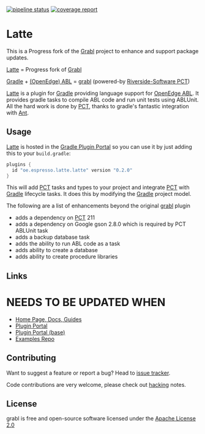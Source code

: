 [![pipeline status][pipeline-img]][pipeline-target] [![coverage report][coverage-img]][coverage-target]

# Latte #

This is a Progress fork of the [Grabl](https://gitlab.com/grabl) project to enhance and support package updates.

[Latte] = Progress fork of [Grabl][]

[Gradle] + [(OpenEdge) ABL][OpenEdge] = [grabl][] (powered-by [Riverside-Software PCT][PCT])

[Latte] is a plugin for [Gradle] providing language support for
[OpenEdge ABL][OpenEdge].  It provides gradle tasks to compile ABL code
and run unit tests using ABLUnit.  All the hard work is done by [PCT],
thanks to gradle's fantastic integration with [Ant].

## Usage ##

[Latte] is hosted in the [Gradle Plugin Portal][grportal-grabl] so you
can use it by just adding this to your `build.gradle`:


``` groovy
plugins {
  id "oe.espresso.latte.latte" version "0.2.0"
}
```

This will add [PCT][] tasks and types to your project and integrate
[PCT] with [Gradle] lifecycle tasks. It does this by modifying the
[Gradle] project model.  

The following are a list of enhancements beyond the original [grabl] plugin

 - adds a dependency on [PCT] 211
 - adds a dependency on Google gson 2.8.0 which is required by PCT ABLUnit task
 - adds a backup database task
 - adds the ability to run ABL code as a task
 - adds ability to create a database
 - adds ability to create procedure libraries

## Links ##

# NEEDS TO BE UPDATED WHEN 
- [Home Page, Docs, Guides][grabl]
- [Plugin Portal][grportal-grabl]
- [Plugin Portal (base)][grportal-grabl-base]
- [Examples Repo](https://gitlab.com/grabl/grabl-samples)

## Contributing ##

Want to suggest a feature or report a bug? Head to [issue tracker][issues].

Code contributions are very welcome, please check out [hacking][] notes.

## License ##

grabl is free and open-source software licensed under the
[Apache License 2.0](https://github.com/progress/latte/LICENSE)



[Gradle]: https://gradle.org/
[OpenEdge]: https://www.progress.com/openedge
[latte]: https://github.com/progress/latte
[grabl]: https://grabl.gitlab.io/
[PCT]: https://github.com/Riverside-Software/pct
[Ant]: http://ant.apache.org/
[issues]: https://github.com/progress/latte/issues
[hacking]: HACKING.md
[pipeline-img]: https://gitlab.com/grabl/grabl/badges/master/pipeline.svg
[pipeline-target]: https://gitlab.com/grabl/grabl/commits/master
[coverage-img]: https://gitlab.com/grabl/grabl/badges/master/coverage.svg
[coverage-target]: https://grabl.gitlab.io/grabl/reports/clover/html/
[grportal-grabl]: https://plugins.gradle.org/plugin/oe.espresso.latte.grabl
[grportal-grabl-base]: https://plugins.gradle.org/plugin/oe.espresso.latte.grabl-base
